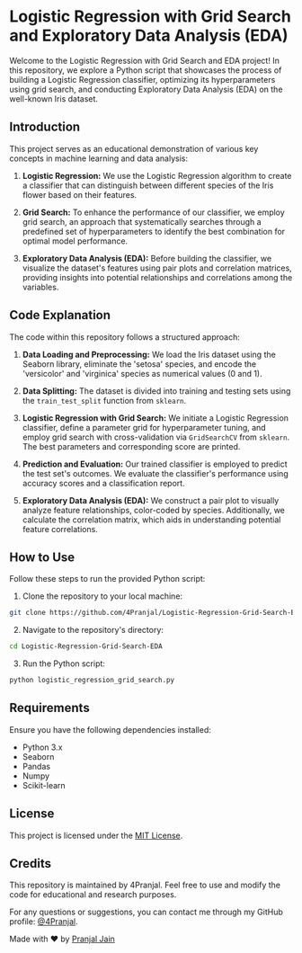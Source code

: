 # Logistic Regression with Grid Search and Exploratory Data Analysis (EDA)

Welcome to the Logistic Regression with Grid Search and EDA project! In this repository, we explore a Python script that showcases the process of building a Logistic Regression classifier, optimizing its hyperparameters using grid search, and conducting Exploratory Data Analysis (EDA) on the well-known Iris dataset.

## Introduction

This project serves as an educational demonstration of various key concepts in machine learning and data analysis:

1. **Logistic Regression:** We use the Logistic Regression algorithm to create a classifier that can distinguish between different species of the Iris flower based on their features.

2. **Grid Search:** To enhance the performance of our classifier, we employ grid search, an approach that systematically searches through a predefined set of hyperparameters to identify the best combination for optimal model performance.

3. **Exploratory Data Analysis (EDA):** Before building the classifier, we visualize the dataset's features using pair plots and correlation matrices, providing insights into potential relationships and correlations among the variables.

## Code Explanation

The code within this repository follows a structured approach:

1. **Data Loading and Preprocessing:** We load the Iris dataset using the Seaborn library, eliminate the 'setosa' species, and encode the 'versicolor' and 'virginica' species as numerical values (0 and 1).

2. **Data Splitting:** The dataset is divided into training and testing sets using the `train_test_split` function from `sklearn`.

3. **Logistic Regression with Grid Search:** We initiate a Logistic Regression classifier, define a parameter grid for hyperparameter tuning, and employ grid search with cross-validation via `GridSearchCV` from `sklearn`. The best parameters and corresponding score are printed.

4. **Prediction and Evaluation:** Our trained classifier is employed to predict the test set's outcomes. We evaluate the classifier's performance using accuracy scores and a classification report.

5. **Exploratory Data Analysis (EDA):** We construct a pair plot to visually analyze feature relationships, color-coded by species. Additionally, we calculate the correlation matrix, which aids in understanding potential feature correlations.

## How to Use

Follow these steps to run the provided Python script:

1. Clone the repository to your local machine:

```bash
git clone https://github.com/4Pranjal/Logistic-Regression-Grid-Search-EDA.git
```

2. Navigate to the repository's directory:

```bash
cd Logistic-Regression-Grid-Search-EDA
```

3. Run the Python script:

```bash
python logistic_regression_grid_search.py
```

## Requirements

Ensure you have the following dependencies installed:

- Python 3.x
- Seaborn
- Pandas
- Numpy
- Scikit-learn

## License

This project is licensed under the [MIT License](LICENSE).

## Credits

This repository is maintained by 4Pranjal. Feel free to use and modify the code for educational and research purposes.

For any questions or suggestions, you can contact me through my GitHub profile: [@4Pranjal](https://github.com/4Pranjal).

Made with ❤️ by [Pranjal Jain](https://github.com/4Pranjal)
